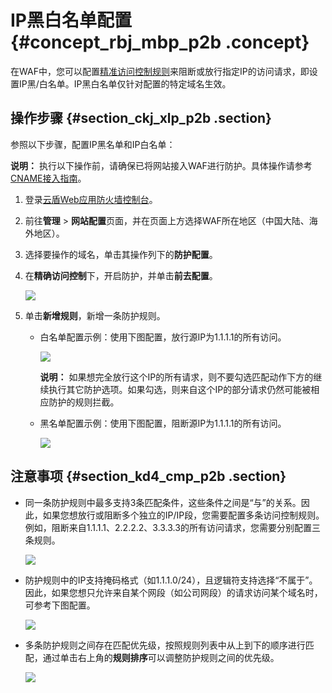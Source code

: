 # IP黑白名单配置 {#concept_rbj_mbp_p2b .concept}

在WAF中，您可以配置[精准访问控制规则](cn.zh-CN/用户指南/防护配置/精准访问控制.md#)来阻断或放行指定IP的访问请求，即设置IP黑/白名单。IP黑白名单仅针对配置的特定域名生效。

## 操作步骤 {#section_ckj_xlp_p2b .section}

参照以下步骤，配置IP黑名单和IP白名单：

**说明：** 执行以下操作前，请确保已将网站接入WAF进行防护。具体操作请参考[CNAME接入指南](cn.zh-CN/用户指南/接入WAF/CNAME接入指南.md#)。

1.  登录[云盾Web应用防火墙控制台](https://yundun.console.aliyun.com/?p=waf)。
2.  前往**管理** \> **网站配置**页面，并在页面上方选择WAF所在地区（中国大陆、海外地区）。
3.  选择要操作的域名，单击其操作列下的**防护配置**。
4.  在**精确访问控制**下，开启防护，并单击**前去配置**。

    ![](http://static-aliyun-doc.oss-cn-hangzhou.aliyuncs.com/assets/img/15567/15371770277783_zh-CN.jpg)

5.  单击**新增规则**，新增一条防护规则。
    -   白名单配置示例：使用下图配置，放行源IP为1.1.1.1的所有访问。

        ![](http://static-aliyun-doc.oss-cn-hangzhou.aliyuncs.com/assets/img/15567/15371770277784_zh-CN.jpg)

        **说明：** 如果想完全放行这个IP的所有请求，则不要勾选匹配动作下方的继续执行其它防护选项。如果勾选，则来自这个IP的部分请求仍然可能被相应防护的规则拦截。

    -   黑名单配置示例：使用下图配置，阻断源IP为1.1.1.1的所有访问。

        ![](http://static-aliyun-doc.oss-cn-hangzhou.aliyuncs.com/assets/img/15567/15371770277785_zh-CN.jpg)


## 注意事项 {#section_kd4_cmp_p2b .section}

-   同一条防护规则中最多支持3条匹配条件，这些条件之间是“与”的关系。因此，如果您想放行或阻断多个独立的IP/IP段，您需要配置多条访问控制规则。例如，阻断来自1.1.1.1、2.2.2.2、3.3.3.3的所有访问请求，您需要分别配置三条规则。

    ![](http://static-aliyun-doc.oss-cn-hangzhou.aliyuncs.com/assets/img/15567/15371770277786_zh-CN.jpg)

-   防护规则中的IP支持掩码格式（如1.1.1.0/24），且逻辑符支持选择“不属于”。因此，如果您想只允许来自某个网段（如公司网段）的请求访问某个域名时，可参考下图配置。

    ![](http://static-aliyun-doc.oss-cn-hangzhou.aliyuncs.com/assets/img/15567/15371770277787_zh-CN.jpg)

-   多条防护规则之间存在匹配优先级，按照规则列表中从上到下的顺序进行匹配，通过单击右上角的**规则排序**可以调整防护规则之间的优先级。

    ![](http://static-aliyun-doc.oss-cn-hangzhou.aliyuncs.com/assets/img/15567/15371770277789_zh-CN.jpg)


